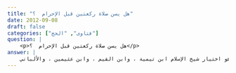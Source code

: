 ```yaml
---
title: "هل يسن صلاة ركعتين قبل الإحرام  ؟"
date: 2012-09-08
draft: false
categories: ["فتاوى", "الحج"]
question: |
    <p>هل يسن صلاة ركعتين قبل الإحرام  ؟</p>
answer: |
    ليس هناك سنة صلاة ركعتين قبل الإحرام على الراجح لكن يستحب أن يحرم عقيب صلاة فرض ، وإلا فليس للإحرام صلاة تخصه . وهو رواية عن الإمام أحمد ، وهو اختيار شيخ الإسلام ابن تيمية ، وابن القيم ، وابن عثيمين ، والألباني . <BR>وذهب الأئمة الأربعة إلى سنية ركعتي الإحرام استدلالا بحديث عَبْدِ اللهِ بْنِ عُمَرَ – رضي الله عنهما   قال : (( كَانَ رَسُولُ اللهِ صلى الله عليه وسلم يَرْكَعُ بِذِي الْحُلَيْفَةِ رَكْعَتَيْنِ ))( رواه مسلم رقم الحديث (1184) ) . <BR>ولكن لا دلالة في الحديث إلى ما ذهبوا إليه – رحمهم الله تعالى – لأن المراد بهاتين الركعتين ركعتا الظهر ، والله أعلم ، فعن أنس بن مالك – رضي الله عنه    : ((خَرَجَ رَسُولُ اللهِ صلى الله عليه وسلم وخَرَجْنا مَعَهُ فَلما بَلَغَ ذا الحُليفةِ صلى الظُّهرَ ثمَّ رَكِبَ راحلتَهُ فلما استوت به على البيداء أهلَّ بالحجِّ والعمرةِ جميعاً ))( رواه أبو داود رقم الحديث (1774) ، والنسائي رقم الحديث (2931) واللفظ له . ينظر : صحيح أبي داود رقم الحديث (1559) ) . <BR>ولكن إذا كان ميقاتُه ذا الحليفة استحب له أن يصلي فيها ركعتين لخصوص المكان وبركته .  <BR>دليله : <BR>الدليل الأول : عن عُمَرَ   رضي الله عنه   قال :  (( سَمِعْتُ النَّبِيَّ صلى الله عليه وسلم بِوَادِي الْعَقِيقِ يَقُولُ : أَتَانِي اللَّيْلَةَ آتٍ مِنْ رَبِّي فَقَالَ : صَلِّ فِي هَذَا الْوَادِي المُبَارَكِ وَقُلْ : عُمْرَةً فِي حَجَّةٍ))( رواه البخاري رقم الحديث (1461) ) .  <BR>الدليل الثاني : عن مُوسَى بْنِ عُقْبَةَ قَالَ : حَدَّثَنِي سَالِمُ بْنُ عَبْدِ الهِن بن عمر عَنْ أَبِيهِ   رضي الله عنه   عَنِ النَّبِيِّ صلى الله عليه وسلم : (( أَنَّهُ رُئِيَ وَهُوَ فِي مُعَرَّسٍ( وهو وادي العقيق ) بِذِي الْحُلَيْفَةِ بِبَطْنِ الْوَادِي ، قِيلَ لَهُ : إِنَّكَ بِبَطْحَاءَ مُبَارَكَةٍ ))(رواه البخاري رقم الحديث (1462) ، ومسلم رقم الحديث (1346)  ) . <BR>قال الحافظ ابن حجّر( فتح الباري (3/459) ) : ( وفي الحديث فضل العقيق كفضل المدينة وفضل الصلاة فيه   ) .  <BR>قال العيني(عمدة القاري (7/40)  ) : ( فيه فضل العقيق لفضل المدينة ، وفيه فضل الصلاة فيه ومطلوبيتها عند الإحرام لاسيما في هذا الوادي المبارك ، وهو مذهب العلماء كافة   ). <BR>والله أعلم . <BR> ينظر : الإنصاف (3/391) ومجموع الفتاوى (26/108) ، وتيسير الفقه الجامع للإختيارات الفقهية (1/483) ، والإختيارات الفقهية ص (116) .مناسك الحج للألباني ص (15) زاد المعاد (2/107) الشرح الممتع (7/76) ، وفتاوى أركان الإسلام ص (519) والموسوعة الفقهية (2/172) ، وكتاب الفقه على المذاهب الأربعة (1/548) .
---
```


